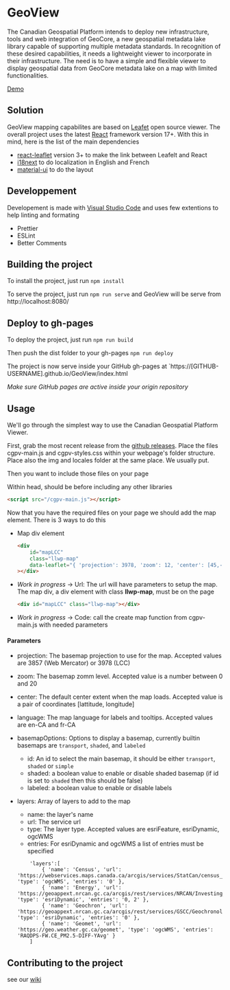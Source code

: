 # GeoView

The Canadian Geospatial Platform intends to deploy new infrastructure, tools and web integration of GeoCore, a new geospatial metadata lake library capable of supporting multiple metadata standards. In recognition of these desired capabilities, it needs a lightweight viewer to incorporate in their infrastructure. The need is to have a simple and flexible viewer to display geospatial data from GeoCore metadata lake on a map with limited functionalities.

[Demo](https://jolevesq.github.io/GeoView/index.html)

## Solution

GeoView mapping capabilites are based on [Leafet](https://github.com/Leaflet/Leaflet) open source viewer. The overall project uses the latest [React](https://reactjs.org/) framework version 17+. With this in mind, here is the list of the main dependencies

-   [react-leaflet](https://react-leaflet.js.org/) version 3+ to make the link between Leafelt and React
-   [i18next](https://www.i18next.com/) to do localization in English and French
-   [material-ui](https://material-ui.com/) to do the layout

## Developpement

Developement is made with [Visual Studio Code](https://code.visualstudio.com/) and uses few extentions to help linting and formating

-   Prettier
-   ESLint
-   Better Comments

## Building the project

To install the project, just run
`npm install`

To serve the project, just run
`npm run serve` and GeoView will be serve from http://localhost:8080/

## Deploy to gh-pages

To deploy the project, just run
`npm run build`

Then push the dist folder to your gh-pages
`npm run deploy`

The project is now serve inside your GitHub gh-pages at
`https://[GITHUB-USERNAME].github.io/GeoView/index.html

_Make sure GitHub pages are active inside your origin repository_

## Usage

We'll go through the simplest way to use the Canadian Geospatial Platform Viewer.

First, grab the most recent release from the [github releases](https://github.com/Canadian-Geospatial-Platform/GeoView/releases). Place the files cgpv-main.js and cgpv-styles.css within your webpage's folder structure. Place also the img and locales folder at the same place. We usually put.

Then you want to include those files on your page

Within head, should be before including any other libraries

```html
<script src="/cgpv-main.js"></script>
```

Now that you have the required files on your page we should add the map element. There is 3 ways to do this

-   Map div element
    ```html
    <div
        id="mapLCC"
        class="llwp-map"
        data-leaflet="{ 'projection': 3978, 'zoom': 12, 'center': [45,-75], 'language': 'fr-CA', 'basemapOptions': { 'id': 'transport', 'shaded': true, 'labeled': true }, layers:[] }"
    ></div>
    ```
-   _Work in progress_ -> Url: The url will have parameters to setup the map. The map div, a div element with class **llwp-map**, must be on the page
    ```html
    <div id="mapLCC" class="llwp-map"></div>
    ```
-   _Work in progress_ -> Code: call the create map function from cgpv-main.js with needed parameters

#### Parameters

-   projection: The basemap projection to use for the map. Accepted values are 3857 (Web Mercator) or 3978 (LCC)
-   zoom: The basemap zomm level. Accepted value is a number between 0 and 20
-   center: The default center extent when the map loads. Accepted value is a pair of coordinates [lattitude, longitude]
-   language: The map language for labels and tooltips. Accepted values are en-CA and fr-CA
-   basemapOptions: Options to display a basemap, currently builtin basemaps are `transport`, `shaded`, and `labeled`
    -   id: An id to select the main basemap, it should be either `transport`, `shaded` or `simple`
    -   shaded: a boolean value to enable or disable shaded basemap (if id is set to `shaded` then this should be false)
    -   labeled: a boolean value to enable or disable labels
-   layers: Array of layers to add to the map
    -   name: the layer's name
    -   url: The service url
    -   type: The layer type. Accepted values are esriFeature, esriDynamic, ogcWMS
    -   entries: For esriDynamic and ogcWMS a list of entries must be specified

    ```
        'layers':[
            { 'name': 'Census', 'url': 'https://webservices.maps.canada.ca/arcgis/services/StatCan/census_subdivisions_2016_en/MapServer/WMSServer', 'type': 'ogcWMS', 'entries': '0' },
            { 'name': 'Energy', 'url': 'https://geoappext.nrcan.gc.ca/arcgis/rest/services/NRCAN/Investing_Energy_Canada_en/MapServer', 'type': 'esriDynamic', 'entries': '0, 2' },
            { 'name': 'Geochron', 'url': 'https://geoappext.nrcan.gc.ca/arcgis/rest/services/GSCC/Geochronology/MapServer', 'type': 'esriDynamic', 'entries': '0' },
            { 'name': 'Geomet', 'url': 'https://geo.weather.gc.ca/geomet', 'type': 'ogcWMS', 'entries': 'RAQDPS-FW.CE_PM2.5-DIFF-YAvg' }
        ]
    ```

## Contributing to the project

see our [wiki](https://github.com/Canadian-Geospatial-Platform/GeoView/wiki/Contributing-Guideline)

